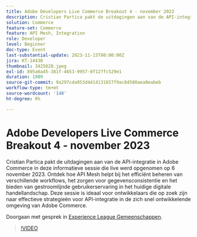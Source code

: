 ```yaml
---
title: Adobe Developers Live Commerce Breakout 4 - november 2023
description: Cristian Partica pakt de uitdagingen aan van de API-integratie in Adobe Commerce in deze informatieve sessie die live werd opgenomen op 6 november 2023. Ontdek hoe API Mesh helpt bij het efficiënt beheren van verschillende workflows, het zorgen voor gegevensconsistentie en het bieden van gestroomlijnde gebruikerservaring in het huidige digitale handellandschap. Deze sessie is ideaal voor ontwikkelaars die op zoek zijn naar effectieve strategieën voor API-integratie in de zich snel ontwikkelende omgeving van Adobe Commerce.
solution: Commerce
feature-set: Commerce
feature: API Mesh, Integration
role: Developer
level: Beginner
doc-type: Event
last-substantial-update: 2023-11-15T00:00:00Z
jira: KT-14430
thumbnail: 3425628.jpeg
exl-id: 895a6a45-381f-4653-9957-0f127fc529e1
duration: 1909
source-git-commit: 9a297cda953d4414131657f9ac84580aea0eabeb
workflow-type: tm+mt
source-wordcount: '148'
ht-degree: 0%

---
```


# Adobe Developers Live Commerce Breakout 4 - november 2023

Cristian Partica pakt de uitdagingen aan van de API-integratie in Adobe Commerce in deze informatieve sessie die live werd opgenomen op 6 november 2023. Ontdek hoe API Mesh helpt bij het efficiënt beheren van verschillende workflows, het zorgen voor gegevensconsistentie en het bieden van gestroomlijnde gebruikerservaring in het huidige digitale handellandschap. Deze sessie is ideaal voor ontwikkelaars die op zoek zijn naar effectieve strategieën voor API-integratie in de zich snel ontwikkelende omgeving van Adobe Commerce.

Doorgaan met gesprek in [Experience League Gemeenschappen](https://adobe.ly/3ttN8tz).

>[!VIDEO](https://video.tv.adobe.com/v/3425628/?learn=on)
